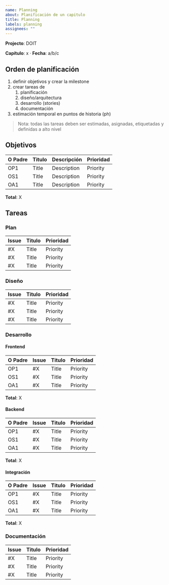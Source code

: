 ```yaml
---
name: Planning
about: Planificación de un capitulo
title: Planning
labels: planning
assignees: ""
---
```


**Projecto**: DOIT

**Capítulo**: x ·
**Fecha**: a/b/c

## Orden de planificación

1. definir objetivos y crear la milestone
2. crear tareas de
   1. planificación
   2. diseño/arquitectura
   3. desarrollo (stories)
   4. documentación
3. estimación temporal en puntos de historia (ph)

> Nota: todas las tareas deben ser estimadas, asignadas, etiquetadas y definidas a alto nivel

## Objetivos

| O Padre | Titulo | Descripción | Prioridad |
| ------- | ------ | ----------- | --------- |
| OP1     | Title  | Description | Priority  |
| OS1     | Title  | Description | Priority  |
| OA1     | Title  | Description | Priority  |

**Total**: X

## Tareas

### Plan

| Issue | Titulo | Prioridad |
| ----- | ------ | --------- |
| #X    | Title  | Priority  |
| #X    | Title  | Priority  |
| #X    | Title  | Priority  |

### Diseño

| Issue | Titulo | Prioridad |
| ----- | ------ | --------- |
| #X    | Title  | Priority  |
| #X    | Title  | Priority  |
| #X    | Title  | Priority  |

### Desarrollo

#### Frontend

| O Padre | Issue | Titulo | Prioridad |
| ------- | ----- | ------ | --------- |
| OP1     | #X    | Title  | Priority  |
| OS1     | #X    | Title  | Priority  |
| OA1     | #X    | Title  | Priority  |

**Total**: X

#### Backend

| O Padre | Issue | Titulo | Prioridad |
| ------- | ----- | ------ | --------- |
| OP1     | #X    | Title  | Priority  |
| OS1     | #X    | Title  | Priority  |
| OA1     | #X    | Title  | Priority  |

**Total**: X

#### Integración

| O Padre | Issue | Titulo | Prioridad |
| ------- | ----- | ------ | --------- |
| OP1     | #X    | Title  | Priority  |
| OS1     | #X    | Title  | Priority  |
| OA1     | #X    | Title  | Priority  |

**Total**: X

### Documentación

| Issue | Titulo | Prioridad |
| ----- | ------ | --------- |
| #X    | Title  | Priority  |
| #X    | Title  | Priority  |
| #X    | Title  | Priority  |
